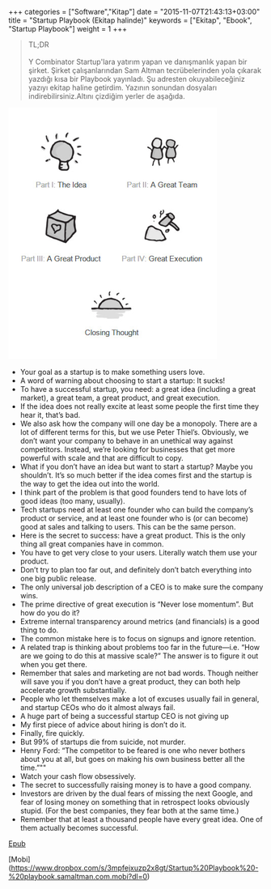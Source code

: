 +++
categories = ["Software","Kitap"]
date = "2015-11-07T21:43:13+03:00"
title = "Startup Playbook (Ekitap halinde)"
keywords = ["Ekitap", "Ebook", "Startup Playbook"]
weight = 1
+++
>TL;DR <br></br>
Y Combinator Startup'lara yatırım yapan ve danışmanlık yapan bir şirket. Şirket çalışanlarından Sam Altman tecrübelerinden yola çıkarak yazdığı kısa bir Playbook yayınladı. Şu adresten okuyabileceğiniz yazıyı ekitap haline getirdim. Yazının sonundan dosyaları indirebilirsiniz.Altını çizdiğim yerler de aşağıda.

<img src="/img/startup-playbook-cover.jpeg" />

<!--more-->

* Your goal as a startup is to make something users love.
* A word of warning about choosing to start a startup: It sucks!
* To have a successful startup, you need: a great idea (including a great market), a great team, a great product, and great execution.
* If the idea does not really excite at least some people the first time they hear it, that’s bad.
* We also ask how the company will one day be a monopoly. There are a lot of different terms for this, but we use Peter Thiel’s. Obviously, we don’t want your company to behave in an unethical way against competitors. Instead, we’re looking for businesses that get more powerful with scale and that are difficult to copy.
* What if you don’t have an idea but want to start a startup? Maybe you shouldn’t. It’s so much better if the idea comes first and the startup is the way to get the idea out into the world.
* I think part of the problem is that good founders tend to have lots of good ideas (too many, usually).
* Tech startups need at least one founder who can build the company’s product or service, and at least one founder who is (or can become) good at sales and talking to users. This can be the same person.
* Here is the secret to success: have a great product. This is the only thing all great companies have in common.
* You have to get very close to your users. Literally watch them use your product.
* Don’t try to plan too far out, and definitely don’t batch everything into one big public release.
* The only universal job description of a CEO is to make sure the company wins.
* The prime directive of great execution is “Never lose momentum”. But how do you do it?
* Extreme internal transparency around metrics (and financials) is a good thing to do.
* The common mistake here is to focus on signups and ignore retention.
* A related trap is thinking about problems too far in the future—i.e. “How are we going to do this at massive scale?” The answer is to figure it out when you get there.
* Remember that sales and marketing are not bad words. Though neither will save you if you don’t have a great product, they can both help accelerate growth substantially.
* People who let themselves make a lot of excuses usually fail in general, and startup CEOs who do it almost always fail.
* A huge part of being a successful startup CEO is not giving up
* My first piece of advice about hiring is don’t do it.
* Finally, fire quickly.
* But 99% of startups die from suicide, not murder.
* Henry Ford: “The competitor to be feared is one who never bothers about you at all, but goes on making his own business better all the time.”""
* Watch your cash flow obsessively.
* The secret to successfully raising money is to have a good company.
* Investors are driven by the dual fears of missing the next Google, and fear of losing money on something that in retrospect looks obviously stupid. (For the best companies, they fear both at the same time.)
* Remember that at least a thousand people have every great idea. One of them actually becomes successful.

[Epub](https://www.dropbox.com/s/3zna1jyd87joay9/Startup%20Playbook%20-%20playbook.samaltman.com.epub?dl=0)

[Mobi] (https://www.dropbox.com/s/3mpfejxuzp2x8gt/Startup%20Playbook%20-%20playbook.samaltman.com.mobi?dl=0)

 

